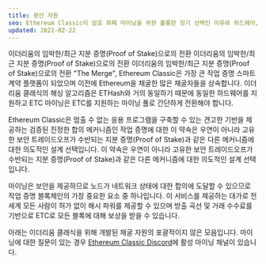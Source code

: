 ```yaml
---
title: 광산 자원
seo: Ethereum Classic이 암호 화폐 마이닝을 위한 훌륭한 장기 선택인 이유와 하드웨어, 소프트웨어 및 마이닝 풀을 포괄하는 리소스 모음입니다.
updated: 2022-02-22
---
```


이더리움의 임박한/최근 지분 증명(Proof of Stake)으로의 전환 이더리움의 임박한/최근 지분 증명(Proof of Stake)으로의 전환 이더리움의 임박한/최근 지분 증명(Proof of Stake)으로의 전환 "The Merge", Ethereum Classic은 가장 큰 작업 증명 스마트 계약 플랫폼이 되었으며 이전에 Ethereum을 채굴한 많은 채굴자들을 상속합니다. 이더리움 클래식의 해싱 알고리즘은 ETHash와 거의 동일하기 때문에 동일한 하드웨어를 지원하고 ETC 마이닝은 ETC를 지원하는 마이닝 풀로 간단하게 전환해야 합니다.

Ethereum Classic은 멈출 수 없는 응용 프로그램을 구축할 수 있는 견고한 기반을 제공하는 검증된 진정한 합의 메커니즘인 작업 증명에 대한 이 약속은 우연이 아니라 고유한 보안 트레이드오프가 수반되는 지분 증명(Proof of Stake)과 같은 다른 메커니즘에 대한 의도적인 설계 선택입니다. 이 약속은 우연이 아니라 고유한 보안 트레이드오프가 수반되는 지분 증명(Proof of Stake)과 같은 다른 메커니즘에 대한 의도적인 설계 선택입니다.

마이닝은 보안을 제공하므로 노드가 네트워크 상태에 대한 합의에 도달할 수 있으므로 작업 증명 블록체인의 가장 중요한 요소 중 하나입니다. 이 서비스를 제공하는 대가로 전 세계 모든 사람이 허가 없이 해시 파워를 제공할 수 있으며 방출 곡선 및 거래 수수료를 기반으로 ETC로 모든 블록에 대해 보상을 받을 수 있습니다.

아래는 이더리움 클래식을 위해 개발된 채굴 자원의 포괄적이지 않은 모음입니다. 마이닝에 대한 질문이 있는 경우 [Ethereum Classic Discord](/community/channels)에 활성 마이닝 채널이 있습니다.
